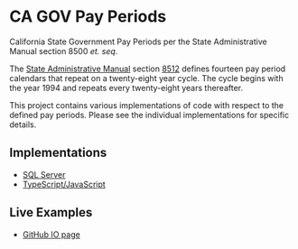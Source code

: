 # CA GOV Pay Periods
California State Government Pay Periods per the State Administrative Manual section 8500 *et. seq*.

The [State Administrative Manual](http://sam.dgs.ca.gov/) section [8512](http://www.documents.dgs.ca.gov/sam/SamPrint/new/sam_master/sam_master_file/chap8500/8512.pdf) defines fourteen pay period calendars that repeat on a twenty-eight year cycle. The cycle begins with the year 1994 and repeats every twenty-eight years thereafter.

This project contains various implementations of code with respect to the defined pay periods. Please see the individual implementations for specific details.

## Implementations
* [SQL Server](src/SqlServer)
* [TypeScript/JavaScript](src/TypeScript)

## Live Examples
* [GitHub IO page](https://cdfw.github.io/ca-gov-payperiods/)

